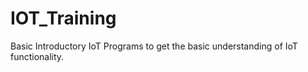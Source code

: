 # IOT_Training
Basic Introductory IoT Programs to get the basic understanding of IoT functionality.
